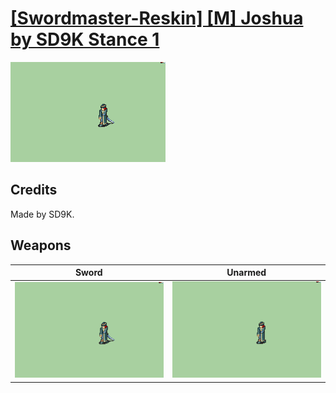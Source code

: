 # [\[Swordmaster-Reskin\] \[M\] Joshua by SD9K Stance 1](./)
 

<img src="./1.%20Sword/Sword_000.png" alt="[Swordmaster-Reskin] [M] Joshua by SD9K Stance 1 standing" />

## Credits

Made by SD9K.

## Weapons
 

|Sword |Unarmed |
|  :---: | :---: |
| <img alt="Sword animation" src="./1.%20Sword/Sword.gif" /> | <img alt="Unarmed animation" src="./8.%20Unarmed/Unarmed.gif" /> |
